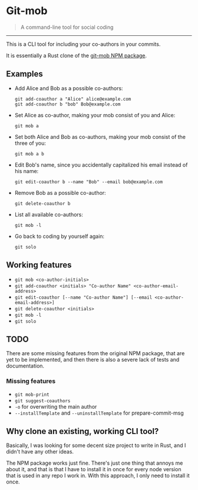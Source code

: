 # Git-mob

> A command-line tool for social coding

---

This is a CLI tool for including your co-authors in your commits.

It is essentially a Rust clone of the [git-mob NPM package](https://www.npmjs.com/package/git-mob).


## Examples

* Add Alice and Bob as a possible co-authors:

      git add-coauthor a "Alice" alice@example.com
      git add-coauthor b "bob" Bob@example.com

* Set Alice as co-author, making your mob consist of you and Alice:

      git mob a

* Set both Alice and Bob as co-authors, making your mob consist of the three of you:

      git mob a b

* Edit Bob's name, since you accidentally capitalized his email instead of his name:

      git edit-coauthor b --name "Bob" --email bob@example.com

* Remove Bob as a possible co-author:

      git delete-coauthor b

* List all available co-authors:

      git mob -l

* Go back to coding by yourself again:

      git solo


## Working features

* `git mob <co-author-initials>`
* `git add-coauthor <initials> "Co-author Name" <co-author-email-address>`
* `git edit-coauthor [--name "Co-author Name"] [--email <co-author-email-address>]`
* `git delete-coauthor <initials>`
* `git mob -l`
* `git solo`


## TODO

There are some missing features from the original NPM package, that are yet to
be implemented, and then there is also a severe lack of tests and documentation.


### Missing features

* `git mob-print`
* `git suggest-coauthors`
* `-o` for overwriting the main author
* `--installTemplate` and `--uninstallTemplate` for prepare-commit-msg


## Why clone an existing, working CLI tool?

Basically, I was looking for some decent size project to write in Rust, and I
didn't have any other ideas.

The NPM package works just fine. There's just one thing that annoys me about it,
and that is that I have to install it in once for every node version that is
used in any repo I work in. With this approach, I only need to install it once.
